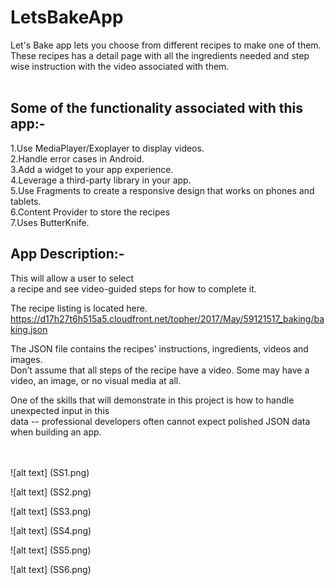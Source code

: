 # LetsBakeApp
Let's Bake app lets you choose from different recipes to make one of them.<br/>
These recipes has a detail page with all the ingredients needed and step wise instruction with the video associated with them.<br/><br/>


Some of the functionality associated with this app:-<br/>
---------------------------------------------------------

1.Use MediaPlayer/Exoplayer to display videos.<br/>
2.Handle error cases in Android.<br/>
3.Add a widget to your app experience.<br/>
4.Leverage a third-party library in your app.<br/>
5.Use Fragments to create a responsive design that works on phones and tablets.<br/>
6.Content Provider to store the recipes<br/>
7.Uses ButterKnife.


App Description:-<br/>
-------------------------------------------------------------
This will allow a user to select<br>
a recipe and see video-guided steps for how to complete it.<br/>

The recipe listing is located here.<br/>
https://d17h27t6h515a5.cloudfront.net/topher/2017/May/59121517_baking/baking.json<br/>

The JSON file contains the recipes' instructions, ingredients, videos and images.<br/> 
Don’t assume that all steps of the recipe have a video. Some may have a video, an image, or no visual media at all.<br/>

One of the skills that will demonstrate in this project is how to handle unexpected input in this <br/>
data -- professional developers often cannot expect polished JSON data when building an app.<br/><br/><br/>

![alt text] (SS1.png)

![alt text] (SS2.png)

![alt text] (SS3.png)

![alt text] (SS4.png)

![alt text] (SS5.png)

![alt text] (SS6.png)



